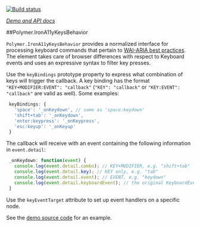 
<!---

This README is automatically generated from the comments in these files:
iron-a11y-keys-behavior.html

Edit those files, and our readme bot will duplicate them over here!
Edit this file, and the bot will squash your changes :)

The bot does some handling of markdown. Please file a bug if it does the wrong
thing! https://github.com/PolymerLabs/tedium/issues

-->

[![Build status](https://travis-ci.org/PolymerElements/iron-a11y-keys-behavior.svg?branch=master)](https://travis-ci.org/PolymerElements/iron-a11y-keys-behavior)

_[Demo and API docs](https://elements.polymer-project.org/elements/iron-a11y-keys-behavior)_


##Polymer.IronA11yKeysBehavior

`Polymer.IronA11yKeysBehavior` provides a normalized interface for processing
keyboard commands that pertain to [WAI-ARIA best practices](http://www.w3.org/TR/wai-aria-practices/#kbd_general_binding).
The element takes care of browser differences with respect to Keyboard events
and uses an expressive syntax to filter key presses.

Use the `keyBindings` prototype property to express what combination of keys
will trigger the callback. A key binding has the format
`"KEY+MODIFIER:EVENT": "callback"` (`"KEY": "callback"` or
`"KEY:EVENT": "callback"` are valid as well). Some examples:

```javascript
 keyBindings: {
   'space': '_onKeydown', // same as 'space:keydown'
   'shift+tab': '_onKeydown',
   'enter:keypress': '_onKeypress',
   'esc:keyup': '_onKeyup'
 }
```

The callback will receive with an event containing the following information in `event.detail`:

```javascript
 _onKeydown: function(event) {
   console.log(event.detail.combo); // KEY+MODIFIER, e.g. "shift+tab"
   console.log(event.detail.key); // KEY only, e.g. "tab"
   console.log(event.detail.event); // EVENT, e.g. "keydown"
   console.log(event.detail.keyboardEvent); // the original KeyboardEvent
 }
```

Use the `keyEventTarget` attribute to set up event handlers on a specific
node.

See the [demo source code](https://github.com/PolymerElements/iron-a11y-keys-behavior/blob/master/demo/x-key-aware.html)
for an example.


